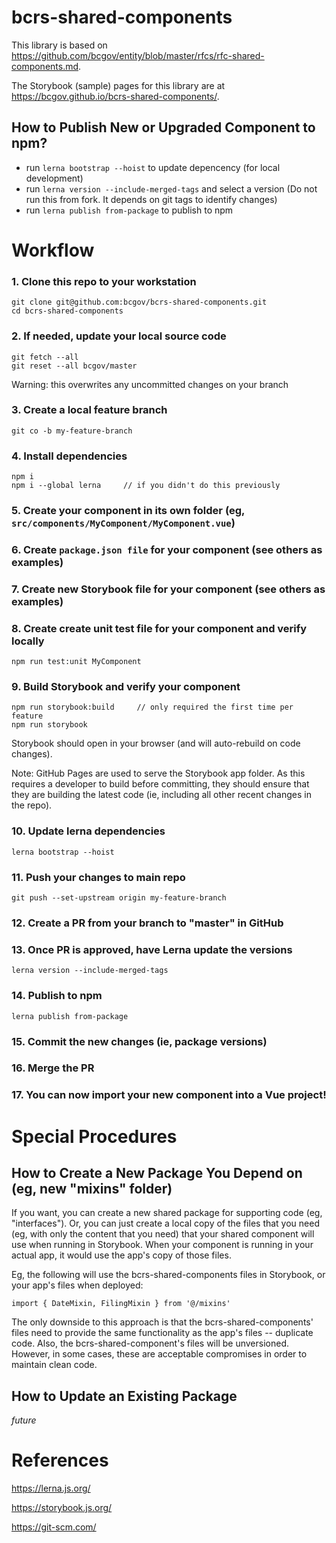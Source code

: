 # bcrs-shared-components

This library is based on https://github.com/bcgov/entity/blob/master/rfcs/rfc-shared-components.md.

The Storybook (sample) pages for this library are at https://bcgov.github.io/bcrs-shared-components/.

## How to Publish New or Upgraded Component to npm?

- run `lerna bootstrap --hoist` to update depencency (for local development)
- run `lerna version --include-merged-tags` and select a version (Do not run this from fork. It depends on git tags to identify changes)
- run `lerna publish from-package` to publish to npm

# Workflow

### 1. Clone this repo to your workstation

```
git clone git@github.com:bcgov/bcrs-shared-components.git
cd bcrs-shared-components
```

### 2. If needed, update your local source code

```
git fetch --all
git reset --all bcgov/master
```
Warning: this overwrites any uncommitted changes on your branch

### 3. Create a local feature branch

```
git co -b my-feature-branch
```

### 4. Install dependencies

```
npm i
npm i --global lerna     // if you didn't do this previously
```

### 5. Create your component in its own folder (eg, `src/components/MyComponent/MyComponent.vue`)

### 6. Create `package.json file` for your component (see others as examples)

### 7. Create new Storybook file for your component (see others as examples)

### 8. Create create unit test file for your component and verify locally

```
npm run test:unit MyComponent
```

### 9. Build Storybook and verify your component

```
npm run storybook:build     // only required the first time per feature
npm run storybook
```

Storybook should open in your browser (and will auto-rebuild on code changes).

Note: GitHub Pages are used to serve the Storybook app folder. As this requires a developer to build before committing, they should ensure that they are building
the latest code (ie, including all other recent changes in the repo).

### 10. Update lerna dependencies

```
lerna bootstrap --hoist
```

### 11. Push your changes to main repo

```
git push --set-upstream origin my-feature-branch
```

### 12. Create a PR from your branch to "master" in GitHub

### 13. Once PR is approved, have Lerna update the versions

```
lerna version --include-merged-tags
```

### 14. Publish to npm

```
lerna publish from-package
```

### 15. Commit the new changes (ie, package versions)

### 16. Merge the PR

### 17. You can now import your new component into a Vue project!

# Special Procedures

## How to Create a New Package You Depend on (eg, new "mixins" folder)

If you want, you can create a new shared package for supporting code (eg, "interfaces"). Or,
you can just create a local copy of the files that you need (eg, with only the content that
you need) that your shared component will use when running in Storybook. When your component is running in your actual app, it would use the app's copy of those files.

Eg, the following will use the bcrs-shared-components files in Storybook, or your app's files
when deployed:
```
import { DateMixin, FilingMixin } from '@/mixins'
```

The only downside to this approach is that the bcrs-shared-components' files need to provide the
same functionality as the app's files -- duplicate code. Also, the bcrs-shared-component's files
will be unversioned. However, in some cases, these are acceptable compromises in order to
maintain clean code.

## How to Update an Existing Package

_future_

# References

https://lerna.js.org/

https://storybook.js.org/

https://git-scm.com/
